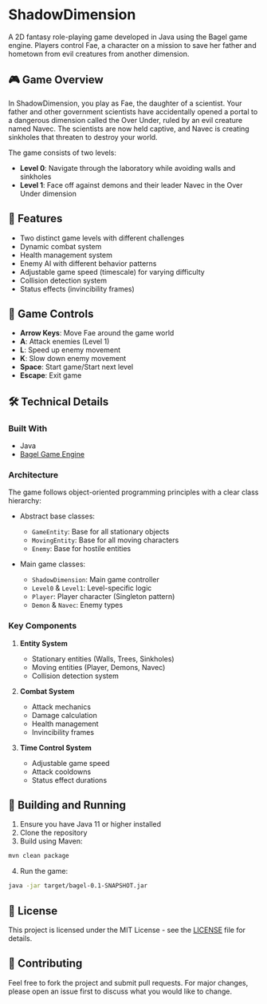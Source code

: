 # ShadowDimension

A 2D fantasy role-playing game developed in Java using the Bagel game engine. Players control Fae, a character on a mission to save her father and hometown from evil creatures from another dimension.

## 🎮 Game Overview

In ShadowDimension, you play as Fae, the daughter of a scientist. Your father and other government scientists have accidentally opened a portal to a dangerous dimension called the Over Under, ruled by an evil creature named Navec. The scientists are now held captive, and Navec is creating sinkholes that threaten to destroy your world.

The game consists of two levels:
- **Level 0**: Navigate through the laboratory while avoiding walls and sinkholes
- **Level 1**: Face off against demons and their leader Navec in the Over Under dimension

## 🚀 Features

- Two distinct game levels with different challenges
- Dynamic combat system
- Health management system
- Enemy AI with different behavior patterns
- Adjustable game speed (timescale) for varying difficulty
- Collision detection system
- Status effects (invincibility frames)

## 🎯 Game Controls

- **Arrow Keys**: Move Fae around the game world
- **A**: Attack enemies (Level 1)
- **L**: Speed up enemy movement
- **K**: Slow down enemy movement
- **Space**: Start game/Start next level
- **Escape**: Exit game

## 🛠 Technical Details

### Built With
- Java
- [Bagel Game Engine](https://people.eng.unimelb.edu.au/mcmurtrye/bagel-doc/)

### Architecture
The game follows object-oriented programming principles with a clear class hierarchy:

- Abstract base classes:
  - `GameEntity`: Base for all stationary objects
  - `MovingEntity`: Base for all moving characters
  - `Enemy`: Base for hostile entities

- Main game classes:
  - `ShadowDimension`: Main game controller
  - `Level0` & `Level1`: Level-specific logic
  - `Player`: Player character (Singleton pattern)
  - `Demon` & `Navec`: Enemy types

### Key Components

1. **Entity System**
   - Stationary entities (Walls, Trees, Sinkholes)
   - Moving entities (Player, Demons, Navec)
   - Collision detection system

2. **Combat System**
   - Attack mechanics
   - Damage calculation
   - Health management
   - Invincibility frames

3. **Time Control System**
   - Adjustable game speed
   - Attack cooldowns
   - Status effect durations

## 🔧 Building and Running

1. Ensure you have Java 11 or higher installed
2. Clone the repository
3. Build using Maven:
```bash
mvn clean package
```
4. Run the game:
```bash
java -jar target/bagel-0.1-SNAPSHOT.jar
```

## 📝 License

This project is licensed under the MIT License - see the [LICENSE](LICENSE) file for details.

## 🤝 Contributing

Feel free to fork the project and submit pull requests. For major changes, please open an issue first to discuss what you would like to change.